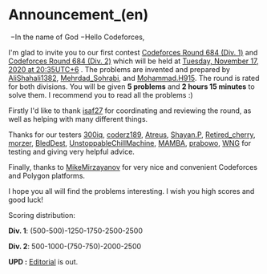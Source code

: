 # Announcement_(en)

 −In the name of God −Hello Codeforces,

I'm glad to invite you to our first contest [Codeforces Round 684 (Div. 1)](https://codeforces.com/contest/1439 "Codeforces Round 684 (Div. 1)") and [Codeforces Round 684 (Div. 2)](https://codeforces.com/contest/1440 "Codeforces Round 684 (Div. 2)") which will be held at [Tuesday, November 17, 2020 at 20:35UTC+6](https://codeforces.com/https://www.timeanddate.com/worldclock/fixedtime.html?day=17&month=11&year=2020&hour=17&min=35&sec=0&p1=166) . The problems are invented and prepared by [AliShahali1382](https://codeforces.com/profile/AliShahali1382 "International Grandmaster AliShahali1382"), [Mehrdad_Sohrabi](https://codeforces.com/profile/Mehrdad_Sohrabi "Grandmaster Mehrdad_Sohrabi"), and [Mohammad.H915](https://codeforces.com/profile/Mohammad.H915 "Master Mohammad.H915"). The round is rated for both divisions. You will be given **5 problems** and **2 hours 15 minutes** to solve them. I recommend you to read all the problems :)

Firstly I'd like to thank [isaf27](https://codeforces.com/profile/isaf27 "International Grandmaster isaf27") for coordinating and reviewing the round, as well as helping with many different things.

Thanks for our testers [300iq](https://codeforces.com/profile/300iq "Legendary Grandmaster 300iq"), [coderz189](https://codeforces.com/profile/coderz189 "Expert coderz189"), [Atreus](https://codeforces.com/profile/Atreus "International Grandmaster Atreus"), [Shayan.P](https://codeforces.com/profile/Shayan.P "Grandmaster Shayan.P"), [Retired_cherry](https://codeforces.com/profile/Retired_cherry "Expert Retired_cherry"), [morzer](https://codeforces.com/profile/morzer "Expert morzer"), [BledDest](https://codeforces.com/profile/BledDest "International Grandmaster BledDest"), [UnstoppableChillMachine](https://codeforces.com/profile/UnstoppableChillMachine "International Master UnstoppableChillMachine"), [MAMBA](https://codeforces.com/profile/MAMBA "Grandmaster MAMBA"), [prabowo](https://codeforces.com/profile/prabowo "Grandmaster prabowo"), [WNG](https://codeforces.com/profile/WNG "Candidate Master WNG") for testing and giving very helpful advice.

Finally, thanks to [MikeMirzayanov](https://codeforces.com/profile/MikeMirzayanov "Headquarters, MikeMirzayanov") for very nice and convenient Codeforces and Polygon platforms.

I hope you all will find the problems interesting. I wish you high scores and good luck!

Scoring distribution:

**Div. 1**: (500-500)-1250-1750-2500-2500

**Div. 2**: 500-1000-(750-750)-2000-2500

**UPD :** [Editorial](Tutorial_(en).md) is out.

